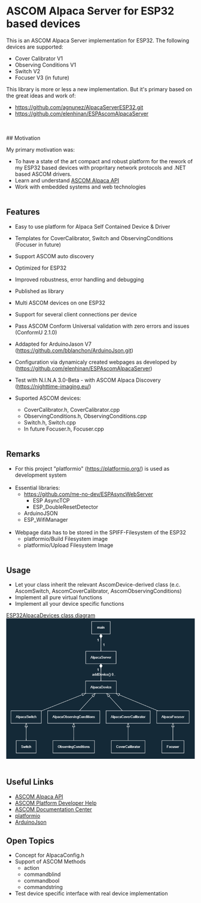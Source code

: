 # ASCOM Alpaca Server for ESP32 based devices

This is an ASCOM Alpaca Server implementation for ESP32. 
The following devices are supported:
- Cover Calibrator V1
- Observing Conditions V1
- Switch  V2
- Focuser V3 (in future)

This library is more or less a new implementation. But it's primary based on the great ideas and work of:
- https://github.com/agnunez/AlpacaServerESP32.git 
- https://github.com/elenhinan/ESPAscomAlpacaServer
<br>
<br>
## Motivation

My primary motivation was:
- To have a state of the art compact and robust platform for the rework of my ESP32 based devices with propritary network protocols and .NET based ASCOM drivers.
- Learn and understand [ASCOM Alpaca API](https://ascom-standards.org/api/#/)
- Work with embedded systems and web technologies
<br><br>
## Features
- Easy to use platform for Alpaca Self Contained Device & Driver
- Templates for CoverCalibrator, Switch and ObservingConditions (Focuser in future)
- Support ASCOM auto discovery
- Optimized for ESP32
- Improved robustness, error handling and debugging
- Published as library

- Multi ASCOM devices on one ESP32
- Support for several client connections per device 
- Pass ASCOM Conform Universal validation with zero errors and issues (ConformU 2.1.0)
- Addapted for ArduinoJason V7 (https://github.com/bblanchon/ArduinoJson.git)
- Configuration via dynamicaly created webpages as developed by (https://github.com/elenhinan/ESPAscomAlpacaServer)
- Test with N.I.N.A 3.0-Beta - with ASCOM Alpaca Discovery (https://nighttime-imaging.eu/)
- Suported ASCOM devices:
    - CoverCalibrator.h, CoverCalibrator.cpp
    - ObservingConditions.h, ObservingConditions.cpp
    - Switch.h, Switch.cpp
    - In future Focuser.h, Focuser.cpp
<br><br>
## Remarks
- For this project "platformio" (https://platformio.org/) is used as development system
<br><br>
- Essential libraries:
    - https://github.com/me-no-dev/ESPAsyncWebServer
        - ESP AsyncTCP
        - ESP_DoubleResetDetector
    - ArduinoJSON
    - ESP_WifiManager
<br><br>
- Webpage data has to be stored in the SPIFF-Filesystem of the ESP32
    - platformio/Build Filesystem image
    - platformio/Upload Filesystem Image
<br><br>

## Usage
- Let your class inherit the relevant AscomDevice-derived class (e.c. AscomSwitch, AscomCoverCalibrator, AscomObservingConditions)
- Implement all pure virtual functions
- Implement all your device specific functions

[ESP32AlpacaDevices class diagram]("https://github.com/npeter/ESP32AlpacaDevices/blob/main/doc/Design.png")
<img src="https://github.com/npeter/ESP32AlpacaDevices/blob/main/doc/Design.png" width="600">
<br><br>

## Useful Links
- [ASCOM Alpaca API](https://ascom-standards.org/api/#/)
- [ASCOM Platform Developer Help](https://ascom-standards.org/Help/Developer/html/7d9253c2-fdfd-4c0d-8225-a96bddb49731.htm)
- [ASCOM Documentation Center](https://ascom-standards.org/Documentation/Index.htm#dev)
- [platformio](https://docs.platformio.org/en/latest/what-is-platformio.html)
- [ArduinoJson](https://arduinojson.org/)

## Open Topics

- Concept for AlpacaConfig.h
- Support of ASCOM Methods
    - action
    - commandblind
    - commandbool
    - commandstring
- Test device specific interface with real device implementation


